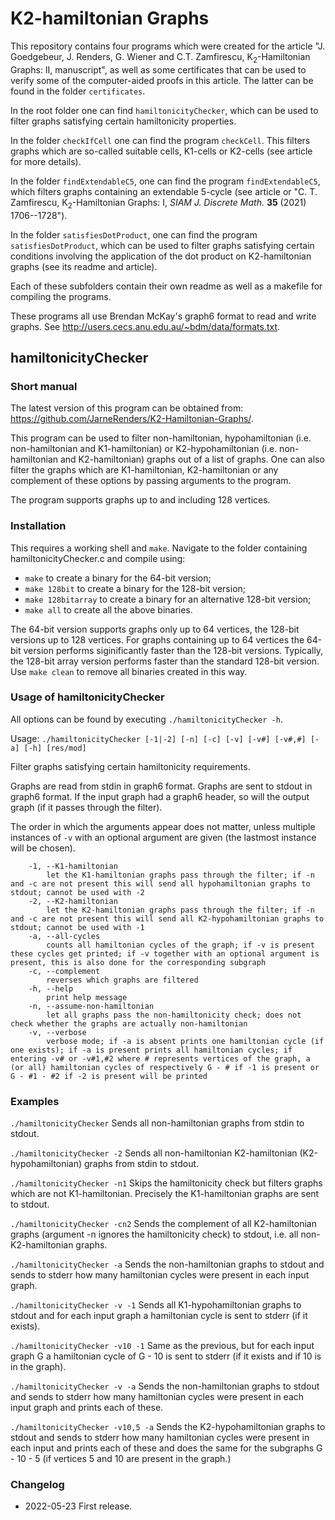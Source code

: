 # K2-hamiltonian Graphs
This repository contains four programs which were created for the article "J. Goedgebeur, J. Renders, G. Wiener and C.T. Zamfirescu, K<sub>2</sub>-Hamiltonian Graphs: II, manuscript", as well as some certificates that can be used to verify some of the computer-aided proofs in this article. The latter can be found in the folder `certificates`.

In the root folder one can find `hamiltonicityChecker`, which can be used to filter graphs satisfying certain hamiltonicity properties.

In the folder `checkIfCell` one can find the program `checkCell`. This filters graphs which are so-called suitable cells, K1-cells or K2-cells (see article for more details).

In the folder `findExtendableC5`, one can find the program `findExtendableC5`, which filters graphs containing an extendable 5-cycle (see article or "C. T. Zamfirescu, K<sub>2</sub>-Hamiltonian Graphs: I, <i>SIAM J. Discrete Math.</i> <b>35</b> (2021) 1706--1728").

In the folder `satisfiesDotProduct`, one can find the program `satisfiesDotProduct`, which can be used to filter graphs satisfying certain conditions involving the application of the dot product on K2-hamiltonian graphs (see its readme and article).

Each of these subfolders contain their own readme as well as a makefile for compiling the programs.

These programs all use Brendan McKay's graph6 format to read and write graphs. See <http://users.cecs.anu.edu.au/~bdm/data/formats.txt>.

## hamiltonicityChecker
### Short manual

The latest version of this program can be obtained from: <https://github.com/JarneRenders/K2-Hamiltonian-Graphs/>.

This program can be used to filter non-hamiltonian, hypohamiltonian (i.e. non-hamiltonian and K1-hamiltonian) or K2-hypohamiltonian (i.e. non-hamiltonian and K2-hamiltonian) graphs out of a list of graphs. One can also filter the graphs which are K1-hamiltonian, K2-hamiltonian or any complement of these options by passing arguments to the program.

The program supports graphs up to and including 128 vertices.

### Installation

This requires a working shell and `make`. Navigate to the folder containing hamiltonicityChecker.c and compile using: 

* `make` to create a binary for the 64-bit version;
* `make 128bit` to create a binary for the 128-bit version;
* `make 128bitarray` to create a binary for an alternative 128-bit version;
* `make all` to create all the above binaries.

The 64-bit version supports graphs only up to 64 vertices, the 128-bit versions up to 128 vertices. For graphs containing up to 64 vertices the 64-bit version performs siginificantly faster than the 128-bit versions. Typically, the 128-bit array version performs faster than the standard 128-bit version. Use `make clean` to remove all binaries created in this way.

### Usage of hamiltonicityChecker

All options can be found by executing `./hamiltonicityChecker -h`.

Usage: `./hamiltonicityChecker [-1|-2] [-n] [-c] [-v] [-v#] [-v#,#] [-a] [-h] [res/mod]`

Filter graphs satisfying certain hamiltonicity requirements.

Graphs are read from stdin in graph6 format. Graphs are sent to stdout in graph6 format. If the input graph had a graph6 header, so will the output graph (if it passes through the filter).

The order in which the arguments appear does not matter, unless multiple instances of `-v` with an optional argument are given (the lastmost instance will be chosen).
```
	-1, --K1-hamiltonian  
		let the K1-hamiltonian graphs pass through the filter; if -n and -c are not present this will send all hypohamiltonian graphs to stdout; cannot be used with -2
	-2, --K2-hamiltonian			
		let the K2-hamiltonian graphs pass through the filter; if -n and -c are not present this will send all K2-hypohamiltonian graphs to stdout; cannot be used with -1  
	-a, --all-cycles			
		counts all hamiltonian cycles of the graph; if -v is present these cycles get printed; if -v together with an optional argument is present, this is also done for the corresponding subgraph 
	-c, --complement			
		reverses which graphs are filtered 
	-h, --help
		print help message
	-n, --assume-non-hamiltonian		
		let all graphs pass the non-hamiltonicity check; does not check whether the graphs are actually non-hamiltonian  
	-v, --verbose				
		verbose mode; if -a is absent prints one hamiltonian cycle (if one exists); if -a is present prints all hamiltonian cycles; if entering -v# or -v#1,#2 where # represents vertices of the graph, a (or all) hamiltonian cycles of respectively G - # if -1 is present or G - #1 - #2 if -2 is present will be printed
```

### Examples

`./hamiltonicityChecker`
Sends all non-hamiltonian graphs from stdin to stdout.

`./hamiltonicityChecker -2`
Sends all non-hamiltonian K2-hamiltonian (K2-hypohamiltonian) graphs from stdin to stdout.

`./hamiltonicityChecker -n1`
Skips the hamiltonicity check but filters graphs which are not K1-hamiltonian. Precisely the K1-hamiltonian graphs are sent to stdout.

`./hamiltonicityChecker -cn2`
Sends the complement of all K2-hamiltonian graphs (argument -n ignores the hamiltonicity check) to stdout, i.e. all non-K2-hamiltonian graphs.

`./hamiltonicityChecker -a`
Sends the non-hamiltonian graphs to stdout and sends to stderr how many hamiltonian cycles were present in each input graph.

`./hamiltonicityChecker -v -1`
Sends all K1-hypohamiltonian graphs to stdout and for each input graph a hamiltonian cycle is sent to stderr (if it exists).

`./hamiltonicityChecker -v10 -1`
Same as the previous, but for each input graph G a hamiltonian cycle of G - 10 is sent to stderr (if it exists and if 10 is in the graph).

`./hamiltonicityChecker -v -a`
Sends the non-hamiltonian graphs to stdout and sends to stderr how many hamiltonian cycles were present in each input graph and prints each of these.

`./hamiltonicityChecker -v10,5 -a`
Sends the K2-hypohamiltonian graphs to stdout and sends to stderr how many hamiltonian cycles were present in each input and prints each of these and does the same for the subgraphs G - 10 - 5 (if vertices 5 and 10 are present in the graph.)


### Changelog

* 2022-05-23 First release.



